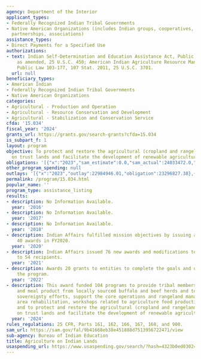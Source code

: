 ```yaml
---
agency: Department of the Interior
applicant_types:
- Federally Recognized Indian Tribal Governments
- Native American Organizations (includes Indian groups, cooperatives, corporations,
  partnerships, associations)
assistance_types:
- Direct Payments for a Specified Use
authorizations:
- text: Indian Self-Determination and Education Assistance Act, Public Law 93-638,
    as amended, 25 U.S.C. 450; American Indian Agriculture Resource Management Act,
    Public Law 103-177, 107 Stat. 2011, 25 U.S.C. 3701.
  url: null
beneficiary_types:
- American Indian
- Federally Recognized Indian Tribal Governments
- Native American Organizations
categories:
- Agricultural - Production and Operation
- Agricultural - Resource Conservation and Development
- Agricultural - Stabilization and Conservation Service
cfda: '15.034'
fiscal_year: '2024'
grants_url: https://grants.gov/search-grants?cfda=15.034
is_subpart_f: 1
layout: program
objective: To protect and restore the agricultural (cropland and rangeland) resources
  on trust lands and facilitate the development of renewable agricultural resources.
obligations: '[{"x":"2023","sam_estimate":0.0,"sam_actual":24033472.0,"usa_spending_actual":24033471.91},{"x":"2024","sam_estimate":0.0,"sam_actual":28995266.0,"usa_spending_actual":30824716.33},{"x":"2025","sam_estimate":0.0,"sam_actual":41005000.0,"usa_spending_actual":0.0}]'
other_program_spending: null
outlays: '[{"x":"2023","outlay":22984946.01,"obligation":23296827.38},{"x":"2024","outlay":6361867.68,"obligation":7659504.29},{"x":"2025","outlay":0.0,"obligation":0.0}]'
permalink: /program/15.034.html
popular_name: ''
program_type: assistance_listing
results:
- description: No Information Available.
  year: '2016'
- description: No Information Available.
  year: '2017'
- description: No Information Available.
  year: '2018'
- description: Indian Affairs fulfilled mission objectives by issuing approximately
    40 awards in FY2020.
  year: '2020'
- description: Indian Affairs issued 76 new awards and modifications to existing awards
    to 54 recipients.
  year: '2021'
- description: Awards 20 grants to entities to complete the goals and objectives of
    the program.
  year: '2022'
- description: This award funded 104 programs to provide tribal members with meat
    and meal product from locally sourced buffalo and beef herds and to expand food
    sovereignty efforts, support the core operations and rangeland management, burned
    area rehabilitation, workshops related to agriculture food production and management,
    and to protect and restore the agricultural (cropland and rangeland) resources
    on trust lands and facilitate the development of renewable agricultural resources.
  year: '2024'
rules_regulations: 25 CFR, Parts 161, 162, 166, 167, 168, and 900.
sam_url: https://sam.gov/fal/9b41668eb38e451888d7513956722471/view
sub-agency: Bureau of Indian Education
title: Agriculture on Indian Lands
usaspending_url: https://www.usaspending.gov/search/?hash=4323b0ed030247d213c941235cb24cef
---
```

